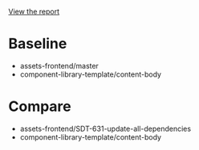 [View the report](https://rpowis.github.io/vrt-reports/02-update-govuk-dependencies/report/index.html)

# Baseline

* assets-frontend/master
* component-library-template/content-body

# Compare

* assets-frontend/SDT-631-update-all-dependencies
* component-library-template/content-body

